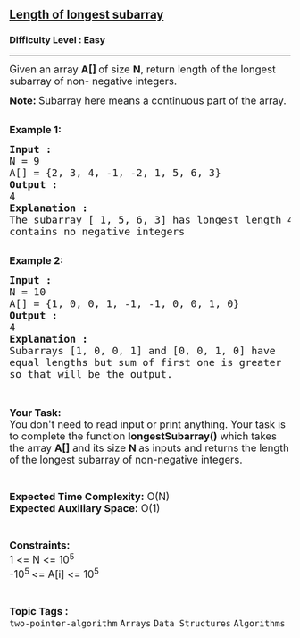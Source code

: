 <h2><a href="https://practice.geeksforgeeks.org/problems/length-of-longest-subarray0440/1?page=11&difficulty[]=0&status[]=solved&sortBy=submissions">Length of longest subarray</a></h2><h3>Difficulty Level : Easy</h3><hr><div class="problems_problem_content__Xm_eO"><p><span style="font-size:18px">Given an array <strong>A[] </strong>of size <strong>N</strong>, return length of the longest subarray of non- negative integers.</span></p>

<p><span style="font-size:18px"><strong>Note: </strong>Subarray here means a continuous part of the array.</span><br>
&nbsp;</p>

<p><span style="font-size:18px"><strong>Example 1:</strong></span></p>

<pre><span style="font-size:18px"><strong>Input : </strong>
N = 9
A[] = {2, 3, 4, -1, -2, 1, 5, 6, 3}
<strong>Output : </strong>
4
<strong>Explanation :</strong>
The subarray [ 1, 5, 6, 3] has longest length 4 and
contains no negative integers</span></pre>

<div>&nbsp;</div>

<div><span style="font-size:18px"><strong>Example 2:</strong></span></div>

<pre><span style="font-size:18px"><strong>Input : </strong>
N = 10
A[] = {1, 0, 0, 1, -1, -1, 0, 0, 1, 0}
<strong>Output : </strong>
4
<strong>Explanation :</strong>
Subarrays [1, 0, 0, 1] and [0, 0, 1, 0] have
equal lengths but sum of first one is greater
so that will be the output.
</span></pre>

<p><br>
<br>
<span style="font-size:18px"><strong>Your Task:&nbsp;&nbsp;</strong><br>
You don't need to read input or print anything. Your task is to complete the function <strong>longestSubarray()</strong>&nbsp;which takes the array <strong>A[]</strong> and its size <strong>N</strong><strong> </strong>as inputs and returns the length of the longest subarray of non-negative integers.</span></p>

<p>&nbsp;</p>

<p><span style="font-size:18px"><strong>Expected Time Complexity:</strong> O(N)<br>
<strong>Expected Auxiliary Space:</strong> O(1)</span></p>

<p>&nbsp;</p>

<p><span style="font-size:18px"><strong>Constraints:</strong><br>
1 &lt;= N &lt;= 10<sup>5</sup><br>
-10<sup>5&nbsp;</sup>&lt;= A[i] &lt;= 10<sup>5</sup></span></p>
</div><br><p><span style=font-size:18px><strong>Topic Tags : </strong><br><code>two-pointer-algorithm</code>&nbsp;<code>Arrays</code>&nbsp;<code>Data Structures</code>&nbsp;<code>Algorithms</code>&nbsp;